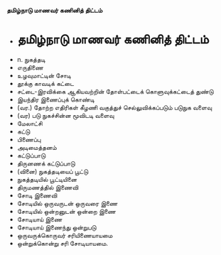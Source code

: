 **தமிழ்நாடு மாணவர் கணினித் திட்டம்**
- # தமிழ்நாடு மாணவர் கணினித் திட்டம்
- n. நுகத்தடி
- எருதிணை
- உழவுமாட்டின் சோடி
- தூக்கு காவடிக் கட்டை
- சட்டை-இரவிக்கை ஆகியவற்றின் தோள்பட்டைக் கொளுவுக்கட்டைத் துண்டு
- இயந்திர இணைப்புக் கொண்டி
- (வர.) தோற்ற எதிரிகள் கீழணி வகுத்துச் செல்லுவிக்கப்படும் படுநுக வளைவு
- (வர) படு நுகச்சின்ன மூவிடடி வளைவு
- மேலாட்சி
- கட்டு
- பிணைப்பு
- அடிமைத்தனம்
- கட்டுப்பாடு
- திருனணக் கட்டுப்பாடு
- (வினை) நுகத்தடியைப் பூட்டு
- நுகத்தடியில் பூட்டியினை
- திருமணத்தில் இணைவி
- சோடி இணைவி
- சோடியில் ஒருவருடன் ஒருவரை இணை
- சோடியில் ஒன்றனுடன் ஒன்றை இணை
- சோடியாய் இணை
- சோடியாய் இணைந்து ஒன்றுபடு
- ஒருவருக்கொருவர் சரியிணையாயமை
- ஒன்றுக்கொன்று சரி சோடியாயமை.

